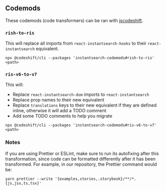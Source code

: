 ## Codemods

These codemods (code transformers) can be ran with [jscodeshift](https://github.com/facebook/jscodeshift).

### `rish-to-ris`

This will replace all imports from `react-instantsearch-hooks` to their `react-instantsearch` equivalent.

```
npx @codeshift/cli --packages 'instantsearch-codemods#rish-to-ris' <path>
```

### `ris-v6-to-v7`

This will:

- Replace `react-instantsearch-dom` imports to `react-instantsearch`
- Replace prop names to their new equivalent
- Replace `translations` keys to their new equivalent if they are defined inline, otherwise it will add a TODO comment
- Add some TODO comments to help you migrate

```
npx @codeshift/cli --packages 'instantsearch-codemods#ris-v6-to-v7' <path>
```

### Notes

If you are using Prettier or ESLint, make sure to run its autofixing after this transformation, since code can be formatted differently after it has been transformed. For example, in our repository, the Prettier command would be:

```
yarn prettier --write '{examples,stories,.storybook}/**/*.{js,jsx,ts,tsx}'
```
